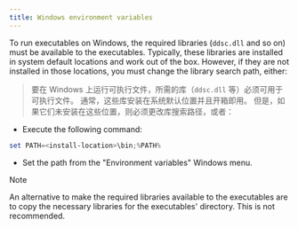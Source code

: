 ```yaml
---
title: Windows environment variables
---
```


To run executables on Windows, the required libraries (`ddsc.dll` and so on) must be available to the executables. Typically, these libraries are installed in system default locations and work out of the box. However, if they are not installed in those locations, you must change the library search path, either:

> 要在 Windows 上运行可执行文件，所需的库（`ddsc.dll` 等）必须可用于可执行文件。 通常，这些库安装在系统默认位置并且开箱即用。 但是，如果它们未安装在这些位置，则必须更改库搜索路径，或者：

- Execute the following command:

```PowerShell
set PATH=<install-location>\bin;%PATH%
```

- Set the path from the \"Environment variables\" Windows menu.

> [!Note]
> An alternative to make the required libraries available to the executables are to copy the necessary libraries for the executables\' directory. This is not recommended.
